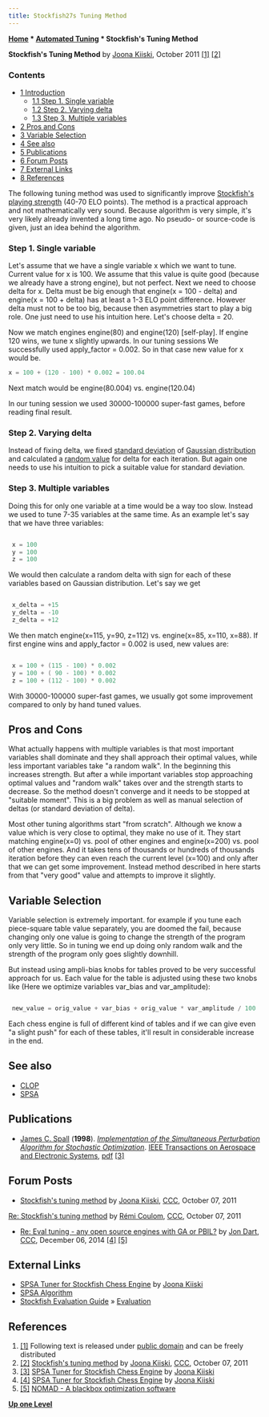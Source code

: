 ```yaml
---
title: Stockfish27s Tuning Method
---
```

**[Home](Home "Home") \* [Automated Tuning](Automated_Tuning "Automated Tuning") \* Stockfish's Tuning Method**


**Stockfish's Tuning Method** by [Joona Kiiski](Joona_Kiiski "Joona Kiiski"), October 2011 <a id="cite-note-1" href="#cite-ref-1">[1]</a> <a id="cite-note-2" href="#cite-ref-2">[2]</a>



### Contents


* [1 Introduction](#introduction)
	+ [1.1 Step 1. Single variable](#step-1.-single-variable)
	+ [1.2 Step 2. Varying delta](#step-2.-varying-delta)
	+ [1.3 Step 3. Multiple variables](#step-3.-multiple-variables)
* [2 Pros and Cons](#pros-and-cons)
* [3 Variable Selection](#variable-selection)
* [4 See also](#see-also)
* [5 Publications](#publications)
* [6 Forum Posts](#forum-posts)
* [7 External Links](#external-links)
* [8 References](#references)






The following tuning method was used to significantly improve [Stockfish's](Stockfish "Stockfish") [playing strength](Playing_Strength "Playing Strength") (40-70 ELO points). The method is a practical approach and not mathematically very sound. Because algorithm is very simple, it's very likely already invented a long time ago. No pseudo- or source-code is given, just an idea behind the algorithm.



### Step 1. Single variable


Let's assume that we have a single variable x which we want to tune. Current value for x is 100. We assume that this value is quite good (because we already have a strong engine), but not perfect. Next we need to choose delta for x. Delta must be big enough that engine(x = 100 - delta) and engine(x = 100 + delta) has at least a 1-3 ELO point difference. However delta must not to be too big, because then asymmetries start to play a big role. One just need to use his intuition here. Let's choose delta = 20.


Now we match engines engine(80) and engine(120) [self-play]. If engine 120 wins, we tune x slightly upwards. In our tuning sessions We successfully used apply\_factor = 0.002. So in that case new value for x would be. 




```C++
x = 100 + (120 - 100) * 0.002 = 100.04 

```

Next match would be engine(80.004) vs. engine(120.04)


In our tuning session we used 30000-100000 super-fast games, before reading final result.



### Step 2. Varying delta


Instead of fixing delta, we fixed [standard deviation](https://en.wikipedia.org/wiki/Standard_deviation) of [Gaussian distribution](https://en.wikipedia.org/wiki/Normal_distribution) and calculated a [random value](Pseudorandom_Number_Generator "Pseudorandom Number Generator") for delta for each iteration. But again one needs to use his intuition to pick a suitable value for standard deviation.



### Step 3. Multiple variables


Doing this for only one variable at a time would be a way too slow. Instead we used to tune 7-35 variables at the same time. As an example let's say that we have three variables: 




```C++

 x = 100
 y = 100 
 z = 100

```

We would then calculate a random delta with sign for each of these variables based on Gaussian distribution. Let's say we get 




```C++

 x_delta = +15
 y_delta = -10
 z_delta = +12

```

We then match engine(x=115, y=90, z=112) vs. engine(x=85, x=110, x=88). If first engine wins and apply\_factor = 0.002 is used,
new values are: 




```C++

 x = 100 + (115 - 100) * 0.002
 y = 100 + ( 90 - 100) * 0.002
 z = 100 + (112 - 100) * 0.002

```

With 30000-100000 super-fast games, we usually got some improvement compared to only by hand tuned values.



## Pros and Cons


What actually happens with multiple variables is that most important variables shall dominate and they shall approach their optimal values, while less important variables take "a random walk". In the beginning this increases strength. But after a while important variables stop approaching optimal values and "random walk" takes over and the strength starts to decrease. So the method doesn't converge and it needs to be stopped at "suitable moment". This is a big problem as well as manual selection of deltas (or standard deviation of delta).


Most other tuning algorithms start "from scratch". Although we know a value which is very close to optimal, they make no use of it. They start matching engine(x=0) vs. pool of other engines and engine(x=200) vs. pool of other engines. And it takes tens of thousands or hundreds of thousands iteration before they can even reach the current level (x=100) and only after that we can get some improvement. Instead method described in here starts from that "very good" value and attempts to improve it slightly.



## Variable Selection


Variable selection is extremely important. for example if you tune each piece-square table value separately, you are doomed the fail, because changing only one value is going to change the strength of the program only very little. So in tuning we end up doing only random walk and the strength of the program only goes slightly downhill.


But instead using ampli-bias knobs for tables proved to be very successful approach for us. Each value for the table is adjusted using these two knobs like (Here we optimize variables var\_bias and var\_amplitude): 




```C++

 new_value = orig_value + var_bias + orig_value * var_amplitude / 100

```

Each chess engine is full of different kind of tables and if we can give even "a slight push" for each of these tables, it'll result in considerable increase in the end.



## See also


* [CLOP](CLOP "CLOP")
* [SPSA](SPSA "SPSA")


## Publications


* [James C. Spall](James_C._Spall "James C. Spall") (**1998**). *[Implementation of the Simultaneous Perturbation Algorithm for Stochastic Optimization](http://ieeexplore.ieee.org/xpl/login.jsp?tp=&arnumber=705889&url=http%3A%2F%2Fieeexplore.ieee.org%2Fxpls%2Fabs_all.jsp%3Farnumber%3D705889)*. [IEEE Transactions on Aerospace and Electronic Systems](IEEE#TOCAES "IEEE"), [pdf](http://www.jhuapl.edu/spsa/PDF-SPSA/Spall_Implementation_of_the_Simultaneous.PDF) <a id="cite-note-3" href="#cite-ref-3">[3]</a>


## Forum Posts


* [Stockfish's tuning method](http://www.talkchess.com/forum/viewtopic.php?t=40662) by [Joona Kiiski](Joona_Kiiski "Joona Kiiski"), [CCC](CCC "CCC"), October 07, 2011


 [Re: Stockfish's tuning method](http://www.talkchess.com/forum/viewtopic.php?start=0&t=40662&start=6) by [Rémi Coulom](R%C3%A9mi_Coulom "Rémi Coulom"), [CCC](CCC "CCC"), October 07, 2011
* [Re: Eval tuning - any open source engines with GA or PBIL?](http://www.talkchess.com/forum/viewtopic.php?t=54545&start=2) by [Jon Dart](Jon_Dart "Jon Dart"), [CCC](CCC "CCC"), December 06, 2014 <a id="cite-note-4" href="#cite-ref-4">[4]</a> <a id="cite-note-5" href="#cite-ref-5">[5]</a>


## External Links


* [SPSA Tuner for Stockfish Chess Engine](https://github.com/zamar/spsa) by [Joona Kiiski](Joona_Kiiski "Joona Kiiski")
* [SPSA Algorithm](http://www.jhuapl.edu/spsa/)
* [Stockfish Evaluation Guide](https://hxim.github.io/Stockfish-Evaluation-Guide/) » [Evaluation](Evaluation "Evaluation")


## References


1. <a id="cite-ref-1" href="#cite-note-1">[1]</a> Following text is released under [public domain](https://en.wikipedia.org/wiki/Public_domain) and can be freely distributed
2. <a id="cite-ref-2" href="#cite-note-2">[2]</a> [Stockfish's tuning method](http://www.talkchess.com/forum/viewtopic.php?t=40662) by [Joona Kiiski](Joona_Kiiski "Joona Kiiski"), [CCC](CCC "CCC"), October 07, 2011
3. <a id="cite-ref-3" href="#cite-note-3">[3]</a> [SPSA Tuner for Stockfish Chess Engine](https://github.com/zamar/spsa) by [Joona Kiiski](Joona_Kiiski "Joona Kiiski")
4. <a id="cite-ref-4" href="#cite-note-4">[4]</a>  [SPSA Tuner for Stockfish Chess Engine](https://github.com/zamar/spsa) by [Joona Kiiski](Joona_Kiiski "Joona Kiiski")
5. <a id="cite-ref-5" href="#cite-note-5">[5]</a> [NOMAD - A blackbox optimization software](https://www.gerad.ca/nomad/Project/Home.html)

**[Up one Level](Automated_Tuning "Automated Tuning")**







 
